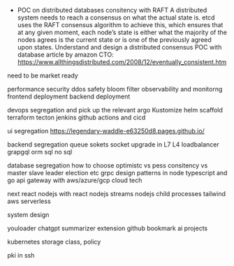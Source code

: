 - POC on distributed databases consitency with RAFT
A distributed system needs to reach a consensus on what the actual state is. etcd uses the RAFT consensus
algorithm to achieve this, which ensures that at any given moment, each node’s state is
either what the majority of the nodes agrees is the current state or is one of the previously agreed upon states. 
Understand and design a distributed consensus POC with database 
article by amazon CTO: https://www.allthingsdistributed.com/2008/12/eventually_consistent.htm




need to be market ready

performance
security
	ddos safety
	bloom filter
observability and monitorng
frontend deployment
backend deployment

devops
	segregation and pick up the relevant
	argo
	Kustomize
	helm
	scaffold
	terraform
	tecton
	jenkins
	github actions and cicd

ui 
	segregation
	https://legendary-waddle-e63250d8.pages.github.io/


backend 
	segregation
		queue
		sokets
		socket upgrade in L7 L4 loadbalancer
		grapgql
		orm
		sql
		no sql

database
	segregation
		how to choose
		optimistc vs pess
		consitency vs
		master slave
		leader election etc
grpc
design patterns
in node typescript and go
api gateway with aws/azure/gcp
cloud tech

next
react
nodejs with react
nodejs streams
nodejs child processes
tailwind
aws
serverless

system design

youloader
chatgpt summarizer extension
github  bookmark
ai projects

kubernetes
	storage class,
	policy

pki in ssh
